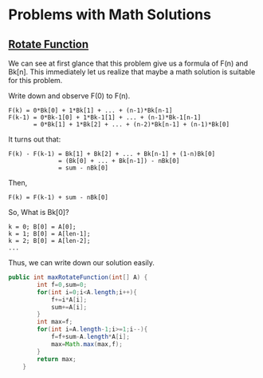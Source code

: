 # Problems with Math Solutions

## [Rotate Function](https://leetcode.com/problems/rotate-function/)

We can see at first glance that this problem give us a formula of F(n) and Bk[n]. This immediately let us realize that maybe a math solution is suitable for this problem. 

Write down and observe F(0) to F(n).

```
F(k) = 0*Bk[0] + 1*Bk[1] + ... + (n-1)*Bk[n-1]
F(k-1) = 0*Bk-1[0] + 1*Bk-1[1] + ... + (n-1)*Bk-1[n-1]
       = 0*Bk[1] + 1*Bk[2] + ... + (n-2)*Bk[n-1] + (n-1)*Bk[0]
```
It turns out that:

```
F(k) - F(k-1) = Bk[1] + Bk[2] + ... + Bk[n-1] + (1-n)Bk[0]
              = (Bk[0] + ... + Bk[n-1]) - nBk[0]
              = sum - nBk[0]
```

Then,

```
F(k) = F(k-1) + sum - nBk[0]
```
So, What is Bk[0]?

```
k = 0; B[0] = A[0];
k = 1; B[0] = A[len-1];
k = 2; B[0] = A[len-2];
...
```
Thus, we can write down our solution easily.

```java
public int maxRotateFunction(int[] A) {
        int f=0,sum=0;
        for(int i=0;i<A.length;i++){
            f+=i*A[i];
            sum+=A[i];
        }
        int max=f;
        for(int i=A.length-1;i>=1;i--){
            f=f+sum-A.length*A[i];
            max=Math.max(max,f);
        }
        return max;
    }
```